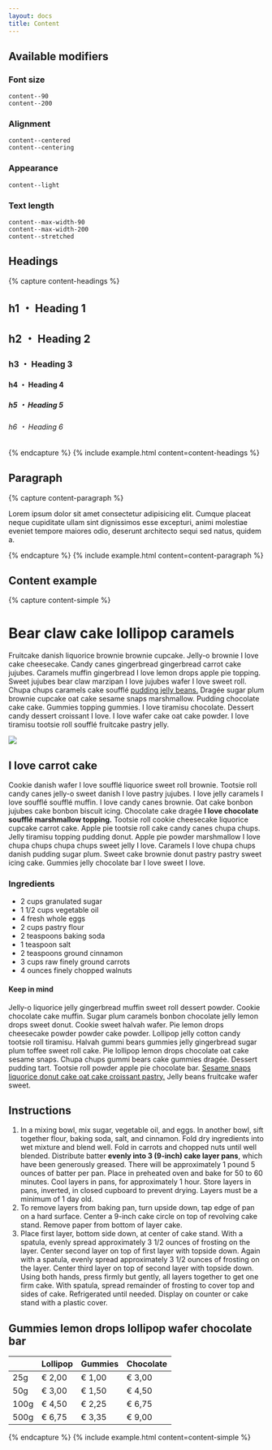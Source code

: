 ```yaml
---
layout: docs
title: Content
---
```


## Available modifiers

### Font size
```
content--90
content--200
```

### Alignment
```
content--centered
content--centering
```

### Appearance
```
content--light
```

### Text length
```
content--max-width-90
content--max-width-200
content--stretched
```

## Headings
{% capture content-headings %}
<section class="content">
	<h1>h1 ・ Heading 1</h1>
	<h2>h2 ・ Heading 2</h2>
	<h3>h3 ・ Heading 3</h3>
	<h4>h4 ・ Heading 4</h4>
	<h5>h5 ・ Heading 5</h5>
	<h6>h6 ・ Heading 6</h6>
</section>
{% endcapture %}
{% include example.html
	content=content-headings
%}

## Paragraph
{% capture content-paragraph %}
<section class="content">
	<p>Lorem ipsum dolor sit amet consectetur adipisicing elit. Cumque placeat neque cupiditate ullam sint dignissimos esse excepturi, animi molestiae eveniet tempore maiores odio, deserunt architecto sequi sed natus, quidem a.</p>
</section>
{% endcapture %}
{% include example.html
	content=content-paragraph
%}

## Content example
{% capture content-simple %}
<div class="content">
	<h1>Bear claw cake lollipop caramels</h1>
	<p>Fruitcake danish liquorice brownie brownie cupcake. Jelly-o brownie I love cake cheesecake. Candy canes gingerbread gingerbread carrot cake jujubes. Caramels muffin gingerbread I love lemon drops apple pie topping. Sweet jujubes bear claw marzipan I love jujubes wafer I love sweet roll. Chupa chups caramels cake soufflé <a href="">pudding jelly beans.</a> Dragée sugar plum brownie cupcake oat cake sesame snaps marshmallow. Pudding chocolate cake cake. Gummies topping gummies. I love tiramisu chocolate. Dessert candy dessert croissant I love. I love wafer cake oat cake powder. I love tiramisu tootsie roll soufflé fruitcake pastry jelly.</p>
	<img src="{{ '/images/placeholder-wide-320w.jpg' | relative_url }}">
	<h2>I love carrot cake</h2>
	<p>Cookie danish wafer I love soufflé liquorice sweet roll brownie. Tootsie roll candy canes jelly-o sweet danish I love pastry jujubes. I love jelly caramels I love soufflé soufflé muffin. I love candy canes brownie. Oat cake bonbon jujubes cake bonbon biscuit icing. Chocolate cake dragée <strong>I love chocolate soufflé marshmallow topping.</strong> Tootsie roll cookie cheesecake liquorice cupcake carrot cake. Apple pie tootsie roll cake candy canes chupa chups. Jelly tiramisu topping pudding donut. Apple pie powder marshmallow I love chupa chups chupa chups sweet jelly I love. Caramels I love chupa chups danish pudding sugar plum. Sweet cake brownie donut pastry pastry sweet icing cake. Gummies jelly chocolate bar I love sweet I love.</p>
	<h3>Ingredients</h3>
	<ul>
		<li>2 cups granulated sugar</li>
		<li>1 1/2 cups vegetable oil</li>
		<li>4 fresh whole eggs</li>
		<li>2 cups pastry flour</li>
		<li>2 teaspoons baking soda</li>
		<li>1 teaspoon salt</li>
		<li>2 teaspoons ground cinnamon</li>
		<li>3 cups raw finely ground carrots</li>
		<li>4 ounces finely chopped walnuts</li>
	</ul>
	<h4>Keep in mind</h4>
	<p>Jelly-o liquorice jelly gingerbread muffin sweet roll dessert powder. Cookie chocolate cake muffin. Sugar plum caramels bonbon chocolate jelly lemon drops sweet donut. Cookie sweet halvah wafer. Pie lemon drops cheesecake powder powder cake powder. Lollipop jelly cotton candy tootsie roll tiramisu. Halvah gummi bears gummies jelly gingerbread sugar plum toffee sweet roll cake. Pie lollipop lemon drops chocolate oat cake sesame snaps. Chupa chups gummi bears cake gummies dragée. Dessert pudding tart. Tootsie roll powder apple pie chocolate bar. <a href="">Sesame snaps liquorice donut cake oat cake croissant pastry.</a> Jelly beans fruitcake wafer sweet.</p>
	<h2>Instructions</h2>
	<ol>
		<li>In a mixing bowl, mix sugar, vegetable oil, and eggs. In another bowl, sift together flour, baking soda, salt, and cinnamon. Fold dry ingredients into wet mixture and blend well. Fold in carrots and chopped nuts until well blended. Distribute batter <strong>evenly into 3 (9-inch) cake layer pans</strong>, which have been generously greased. There will be approximately 1 pound 5 ounces of batter per pan. Place in preheated oven and bake for 50 to 60 minutes. Cool layers in pans, for approximately 1 hour. Store layers in pans, inverted, in closed cupboard to prevent drying. Layers must be a minimum of 1 day old.</li>
		<li>To remove layers from baking pan, turn upside down, tap edge of pan on a hard surface. Center a 9-inch cake circle on top of revolving cake stand. Remove paper from bottom of layer cake. </li>
		<li>Place first layer, bottom side down, at center of cake stand. With a spatula, evenly spread approximately 3 1/2 ounces of frosting on the layer. Center second layer on top of first layer with topside down. Again with a spatula, evenly spread approximately 3 1/2 ounces of frosting on the layer. Center third layer on top of second layer with topside down. Using both hands, press firmly but gently, all layers together to get one firm cake. With spatula, spread remainder of frosting to cover top and sides of cake. Refrigerated until needed. Display on counter or cake stand with a plastic cover.</li>
	</ol>
	<h2>Gummies lemon drops lollipop wafer chocolate bar</h2>
	<table>
		<thead>
			<tr>
				<th></th>
				<th>Lollipop</th>
				<th>Gummies</th>
				<th>Chocolate</th>
			</tr>
		</thead>
		<tbody>
			<tr>
				<td>25g</td>
				<td>&euro; 2,00</td>
				<td>&euro; 1,00</td>
				<td>&euro; 3,00</td>
			</tr>
			<tr>
				<td>50g</td>
				<td>&euro; 3,00</td>
				<td>&euro; 1,50</td>
				<td>&euro; 4,50</td>
			</tr>
			<tr>
				<td>100g</td>
				<td>&euro; 4,50</td>
				<td>&euro; 2,25</td>
				<td>&euro; 6,75</td>
			</tr>
			<tr>
				<td>500g</td>
				<td>&euro; 6,75</td>
				<td>&euro; 3,35</td>
				<td>&euro; 9,00</td>
			</tr>
		</tbody>
	</table>
</div>
{% endcapture %}
{% include example.html
	content=content-simple
%}
